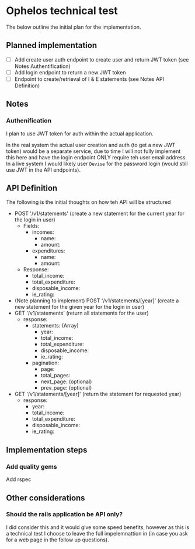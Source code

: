 # Ophelos technical test

The below outline the initial plan for the implementation.

## Planned implementation

- [ ] Add create user auth endpoint to create user and return JWT token (see Notes Authentification)
- [ ] Add login endpoint to return a new JWT token
- [ ] Endpoint to create/retrieval of I & E statements (see Notes API Definition)

## Notes

### Authenification

I plan to use JWT token for auth within the actual application.

In the real system the actual user creation and auth (to get a new JWT token) would be a separate service, due to time I will not
fully implement this here and have the login endpoint ONLY require teh user email address. In a live system I would likely user
`Devise` for the password login (would still use JWT in the API endpoints).

## API Definition

The following is the initial thoughts on how teh API will be structured

- POST '/v1/statements' (create a new statement for the current year for the login in user)
  - Fields:
      - incomes:
        - name:
        - amount:
      - expenditures:
        - name:
        - amount:
  - Response:
    - total_income:
    - total_expenditure:
    - disposable_income:
    - ie_rating:
- (Note planning to implement) POST '/v1/statements/[year]' (create a new statement for the given year for the login in user)
- GET '/v1/statements' (return all statements for the user)
  - response:
    - statements: (Array)
      - year:
      - total_income:
      - total_expenditure:
      - disposable_income:
      - ie_rating:
    - pagination:
      - page:
      - total_pages:
      - next_page: (optional)
      - prev_page: (optional)
- GET '/v1/statements/[year]' (return the statement for requested year)
  - response:
    - year:
    - total_income:
    - total_expenditure:
    - disposable_income:
    - ie_rating:

## Implementation steps

### Add quality gems

Add rspec

## Other considerations

### Should the rails application be API only?

I did consider this and it would give some speed benefits, however as this is a technical test I choose to leave the full impelemnattion in (in case you ask for a web page in the follow up questions).